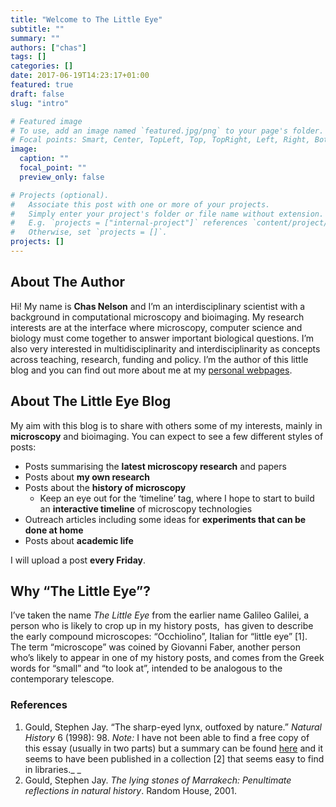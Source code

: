 ```yaml
---
title: "Welcome to The Little Eye"
subtitle: ""
summary: ""
authors: ["chas"]
tags: []
categories: []
date: 2017-06-19T14:23:17+01:00
featured: true
draft: false
slug: "intro"

# Featured image
# To use, add an image named `featured.jpg/png` to your page's folder.
# Focal points: Smart, Center, TopLeft, Top, TopRight, Left, Right, BottomLeft, Bottom, BottomRight.
image:
  caption: ""
  focal_point: ""
  preview_only: false

# Projects (optional).
#   Associate this post with one or more of your projects.
#   Simply enter your project's folder or file name without extension.
#   E.g. `projects = ["internal-project"]` references `content/project/deep-learning/index.md`.
#   Otherwise, set `projects = []`.
projects: []
---
```

## About The Author

Hi! My name is **Chas Nelson** and I&#8217;m an interdisciplinary scientist with a background in computational microscopy and bioimaging. My research interests are at the interface where microscopy, computer science and biology must come together to answer important biological questions. I&#8217;m also very interested in multidisciplinarity and interdisciplinarity as concepts across teaching, research, funding and policy. I&#8217;m the author of this little blog and you can find out more about me at my <a href="https://www.chasnelson.co.uk/" rel="noopener">personal webpages</a>.

<!--more-->

## About The Little Eye Blog

My aim with this blog is to share with others some of my interests, mainly in **microscopy** and bioimaging. You can expect to see a few different styles of posts:

  * Posts summarising the **latest microscopy research** and papers
  * Posts about **my own research**
  * Posts about the **history of microscopy**
      * Keep an eye out for the &#8216;timeline&#8217; tag, where I hope to start to build an **interactive timeline** of microscopy technologies
  * Outreach articles including some ideas for **experiments that can be done at home**
  * Posts about **academic life**

I will upload a post **every Friday**.

## Why &#8220;The Little Eye&#8221;?

I&#8217;ve taken the name _The Little Eye_ from the earlier name Galileo Galilei, a person who is likely to crop up in my history posts,  has given to describe the early compound microscopes: &#8220;Occhiolino&#8221;, Italian for &#8220;little eye&#8221; [1]. The term &#8220;microscope&#8221; was coined by Giovanni Faber, another person who&#8217;s likely to appear in one of my history posts, and comes from the Greek words for &#8220;small&#8221; and &#8220;to look at&#8221;, intended to be analogous to the contemporary telescope.

### References

  1. Gould, Stephen Jay. &#8220;The sharp-eyed lynx, outfoxed by nature.&#8221; _Natural History_ 6 (1998): 98. _Note:_ I have not been able to find a free copy of this essay (usually in two parts) but a summary can be found [here](http://sjgouldessays.com/content/nh_essay_summaries_content/09%20Lying%20Stones%20of%20Marrakech.pdf) and it seems to have been published in a collection [2] that seems easy to find in libraries._
_
  2. Gould, Stephen Jay. _The lying stones of Marrakech: Penultimate reflections in natural history_. Random House, 2001.

